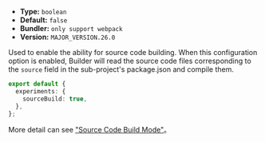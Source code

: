 - **Type:** `boolean`
- **Default:** `false`
- **Bundler:** `only support webpack`
- **Version:** `MAJOR_VERSION.26.0`

Used to enable the ability for source code building. When this configuration option is enabled, Builder will read the source code files corresponding to the `source` field in the sub-project's package.json and compile them.

```ts
export default {
  experiments: {
    sourceBuild: true,
  },
};
```

More detail can see ["Source Code Build Mode"](https://modernjs.dev/en/guides/advanced-features/source-build.html)。
